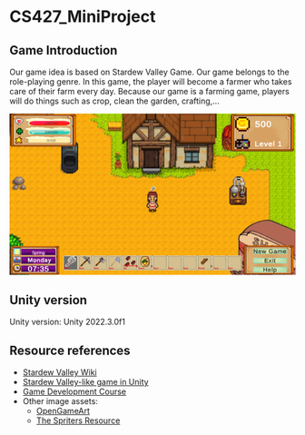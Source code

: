 # CS427_MiniProject

## Game Introduction
Our game idea is based on Stardew Valley Game. Our game belongs to the role-playing genre. In this game, the player will become a farmer who takes care of their farm every day. Because our game is a farming game, players will do things such as crop, clean the garden, crafting,...

<p align="center">
    <img src="Pictures/Intro.png">
</p>

## Unity version
Unity version: Unity 2022.3.0f1

## Resource references
* [Stardew Valley Wiki](https://stardewvalleywiki.com/Stardew_Valley_Wiki)
* [Stardew Valley-like game in Unity](https://www.youtube.com/playlist?list=PL0GUZtUkX6t6wXF0U0WAQNVYL68pYUCZv)
* [Game Development Course](https://www.youtube.com/playlist?list=PLCqjfeAzeHipgsRPjgzsGLZVIBe0sTkN9)
* Other image assets:
    * [OpenGameArt](https://opengameart.org/)
    * [The Spriters Resource](https://www.spriters-resource.com/)
